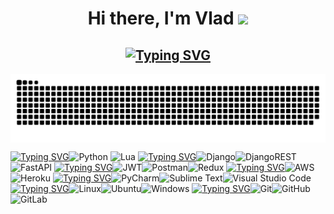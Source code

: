 <h1 align="center">Hi there, I'm Vlad</a> 
<img src="https://github.com/blackcater/blackcater/raw/main/images/Hi.gif" height="32"/></h1>
<h2 align="center"><a href="https://git.io/typing-svg"><img src="https://readme-typing-svg.demolab.com?font=Fira+Code&pause=1000&color=8100F7&width=435&lines=Python+Developer+from+Ukraine" alt="Typing SVG" /></a></h2>
<img  align="center" src="https://raw.githubusercontent.com/Platane/snk/output/github-contribution-grid-snake.svg">

<a href="https://git.io/typing-svg"><img src="https://readme-typing-svg.demolab.com?font=Fira+Code&pause=1000&color=F70000&width=435&lines=Languages%3A" alt="Typing SVG" /></a>![Python](https://img.shields.io/badge/python-3670A0?style=for-the-badge&logo=python&logoColor=ffdd54)
![Lua](https://img.shields.io/badge/lua-%232C2D72.svg?style=for-the-badge&logo=lua&logoColor=white)
<a href="https://git.io/typing-svg"><img src="https://readme-typing-svg.demolab.com?font=Fira+Code&pause=1000&color=00D9F7&width=435&lines=Framework%3A" alt="Typing SVG" /></a>![Django](https://img.shields.io/badge/django-%23092E20.svg?style=for-the-badge&logo=django&logoColor=white)![DjangoREST](https://img.shields.io/badge/DJANGO-REST-ff1709?style=for-the-badge&logo=django&logoColor=white&color=ff1709&labelColor=gray)![FastAPI](https://img.shields.io/badge/FastAPI-005571?style=for-the-badge&logo=fastapi)
<a href="https://git.io/typing-svg"><img src="https://readme-typing-svg.demolab.com?font=Fira+Code&pause=1000&color=F700B8&background=2343FF00&width=435&lines=Technology%3A" alt="Typing SVG" /></a>![JWT](https://img.shields.io/badge/JWT-black?style=for-the-badge&logo=JSON%20web%20tokens)![Postman](https://img.shields.io/badge/Postman-FF6C37?style=for-the-badge&logo=postman&logoColor=white)![Redux](https://img.shields.io/badge/redux-%23593d88.svg?style=for-the-badge&logo=redux&logoColor=white)
<a href="https://git.io/typing-svg"><img src="https://readme-typing-svg.demolab.com?font=Fira+Code&pause=1000&color=00F726&background=2343FF00&width=435&lines=Deploy%3A" alt="Typing SVG" /></a>![AWS](https://img.shields.io/badge/AWS-%23FF9900.svg?style=for-the-badge&logo=amazon-aws&logoColor=white)![Heroku](https://img.shields.io/badge/heroku-%23430098.svg?style=for-the-badge&logo=heroku&logoColor=white)
<a href="https://git.io/typing-svg"><img src="https://readme-typing-svg.demolab.com?font=Fira+Code&pause=1000&color=F70000&background=2343FF00&width=435&lines=Editors%3A" alt="Typing SVG" /></a>![PyCharm](https://img.shields.io/badge/pycharm-143?style=for-the-badge&logo=pycharm&logoColor=black&color=black&labelColor=green)![Sublime Text](https://img.shields.io/badge/sublime_text-%23575757.svg?style=for-the-badge&logo=sublime-text&logoColor=important)![Visual Studio Code](https://img.shields.io/badge/Visual%20Studio%20Code-0078d7.svg?style=for-the-badge&logo=visual-studio-code&logoColor=white)
<a href="https://git.io/typing-svg"><img src="https://readme-typing-svg.demolab.com?font=Fira+Code&pause=1000&color=F1F700&background=2343FF00&width=435&lines=System%3A" alt="Typing SVG" /></a>![Linux](https://img.shields.io/badge/Linux-FCC624?style=for-the-badge&logo=linux&logoColor=black)![Ubuntu](https://img.shields.io/badge/Ubuntu-E95420?style=for-the-badge&logo=ubuntu&logoColor=white)![Windows](https://img.shields.io/badge/Windows-0078D6?style=for-the-badge&logo=windows&logoColor=white)
<a href="https://git.io/typing-svg"><img src="https://readme-typing-svg.demolab.com?font=Fira+Code&pause=1000&color=0003F7&background=2343FF00&width=435&lines=Control+version%3A" alt="Typing SVG" /></a>![Git](https://img.shields.io/badge/git-%23F05033.svg?style=for-the-badge&logo=git&logoColor=white)![GitHub](https://img.shields.io/badge/github-%23121011.svg?style=for-the-badge&logo=github&logoColor=white)![GitLab](https://img.shields.io/badge/gitlab-%23181717.svg?style=for-the-badge&logo=gitlab&logoColor=white)


